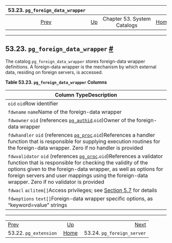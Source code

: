 <!--?xml version="1.0" encoding="UTF-8" standalone="no"?-->

|             53.23. `pg_foreign_data_wrapper`             |                                                   |                             |                                                       |                                                                    |
| :------------------------------------------------------: | :------------------------------------------------ | :-------------------------: | ----------------------------------------------------: | -----------------------------------------------------------------: |
| [Prev](catalog-pg-extension.html "53.22. pg_extension")  | [Up](catalogs.html "Chapter 53. System Catalogs") | Chapter 53. System Catalogs | [Home](index.html "PostgreSQL 17devel Documentation") |  [Next](catalog-pg-foreign-server.html "53.24. pg_foreign_server") |

***

## 53.23. `pg_foreign_data_wrapper` [#](#CATALOG-PG-FOREIGN-DATA-WRAPPER)

[]()

The catalog `pg_foreign_data_wrapper` stores foreign-data wrapper definitions. A foreign-data wrapper is the mechanism by which external data, residing on foreign servers, is accessed.

**Table 53.23. `pg_foreign_data_wrapper` Columns**

| Column TypeDescription                                                                                                                                                                                                                                                                                                                              |
| --------------------------------------------------------------------------------------------------------------------------------------------------------------------------------------------------------------------------------------------------------------------------------------------------------------------------------------------------- |
| `oid` `oid`Row identifier                                                                                                                                                                                                                                                                                                                           |
| `fdwname` `name`Name of the foreign-data wrapper                                                                                                                                                                                                                                                                                                    |
| `fdwowner` `oid` (references [`pg_authid`](catalog-pg-authid.html "53.8. pg_authid").`oid`)Owner of the foreign-data wrapper                                                                                                                                                                                                                        |
| `fdwhandler` `oid` (references [`pg_proc`](catalog-pg-proc.html "53.39. pg_proc").`oid`)References a handler function that is responsible for supplying execution routines for the foreign-data wrapper. Zero if no handler is provided                                                                                                             |
| `fdwvalidator` `oid` (references [`pg_proc`](catalog-pg-proc.html "53.39. pg_proc").`oid`)References a validator function that is responsible for checking the validity of the options given to the foreign-data wrapper, as well as options for foreign servers and user mappings using the foreign-data wrapper. Zero if no validator is provided |
| `fdwacl` `aclitem[]`Access privileges; see [Section 5.7](ddl-priv.html "5.7. Privileges") for details                                                                                                                                                                                                                                               |
| `fdwoptions` `text[]`Foreign-data wrapper specific options, as “keyword=value” strings                                                                                                                                                                                                                                                              |

***

|                                                          |                                                       |                                                                    |
| :------------------------------------------------------- | :---------------------------------------------------: | -----------------------------------------------------------------: |
| [Prev](catalog-pg-extension.html "53.22. pg_extension")  |   [Up](catalogs.html "Chapter 53. System Catalogs")   |  [Next](catalog-pg-foreign-server.html "53.24. pg_foreign_server") |
| 53.22. `pg_extension`                                    | [Home](index.html "PostgreSQL 17devel Documentation") |                                         53.24. `pg_foreign_server` |
